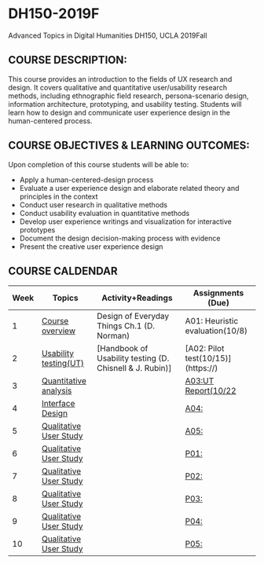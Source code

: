 # DH150-2019F
Advanced Topics in Digital Humanities DH150, UCLA 2019Fall

## COURSE DESCRIPTION:
This course provides an introduction to the fields of UX research and design. It covers qualitative and quantitative user/usability research methods, including ethnographic field research, persona-scenario design, information architecture, prototyping, and usability testing. Students will learn how to design and communicate user experience design in the human-centered process.

## COURSE OBJECTIVES & LEARNING OUTCOMES:
Upon completion of this course students will be able to:
- Apply a human-centered-design process 
- Evaluate a user experience design and elaborate related theory and principles in the context
- Conduct user research in qualitative methods
- Conduct usability evaluation in quantitative methods
- Develop user experience writings and visualization for interactive prototypes
- Document the design decision-making process with evidence
- Present the creative user experience design

## COURSE CALDENDAR

Week    |       Topics      |   Activity+Readings      |   Assignments (Due)
--------|-------------------|--------------------------|------------------------
1       | [Course overview](https://drive.google.com/open?id=1JPVj-MKGr7sYPIGGus9VdIoM7IxXPeY3) | Design of Everyday Things Ch.1 (D. Norman)                     | A01: Heuristic evaluation(10/8)
2       | [Usability testing(UT)](https://)  | [Handbook of Usability testing (D. Chisnell & J. Rubin)] | [A02: Pilot test(10/15)] (https://)
3       | [Quantitative analysis](https://)  | []() | [A03:UT Report(10/22]()
4       | [Interface Design]()  | []() | [A04:]()
5       | [Qualitative User Study]() | []() | [A05:]()
6       | [Qualitative User Study]() | []() | [P01:]()
7       | [Qualitative User Study]() | []() | [P02:]()
8       | [Qualitative User Study]() | []() | [P03:]()
9       | [Qualitative User Study]() | []() | [P04:]()
10      | [Qualitative User Study]() | []() | [P05:]()



